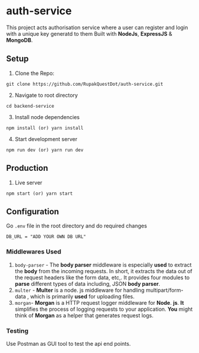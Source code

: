 # auth-service

This project acts authorisation service where a user can register and login with a unique key generatd to them Built with **NodeJs**,  **ExpressJS** & **MongoDB**.


## Setup

1. Clone the Repo:
```
git clone https://github.com/RupakQuestDot/auth-service.git
```

2. Navigate to root directory

```
cd backend-service
```

3. Install node dependencies

```
npm install (or) yarn install
```

4. Start development server

```
npm run dev (or) yarn run dev
```

## Production

1. Live server

```
npm start (or) yarn start
```

## Configuration
Go `.env` file in the root directory and do required changes
```
DB_URL = "ADD YOUR OWN DB URL"
```

### Middlewares Used

1. `body-parser` - The **body parser** middleware is especially **used** to extract the **body** from the incoming requests. In short, it extracts the data out of the request headers like the form data, etc,. It provides four modules to **parse** different types of data including, JSON **body parser**.
3. `multer` - **Multer** is a node. js middleware for handling multipart/form-data , which is primarily **used** for uploading files.
4. `morgan`- **Morgan** is a HTTP request logger middleware for **Node**. **js**. **It** simplifies the process of logging requests to your application. **You** might think of **Morgan** as a helper that generates request logs.

### Testing 
Use Postman as GUI tool to test the api end points.
